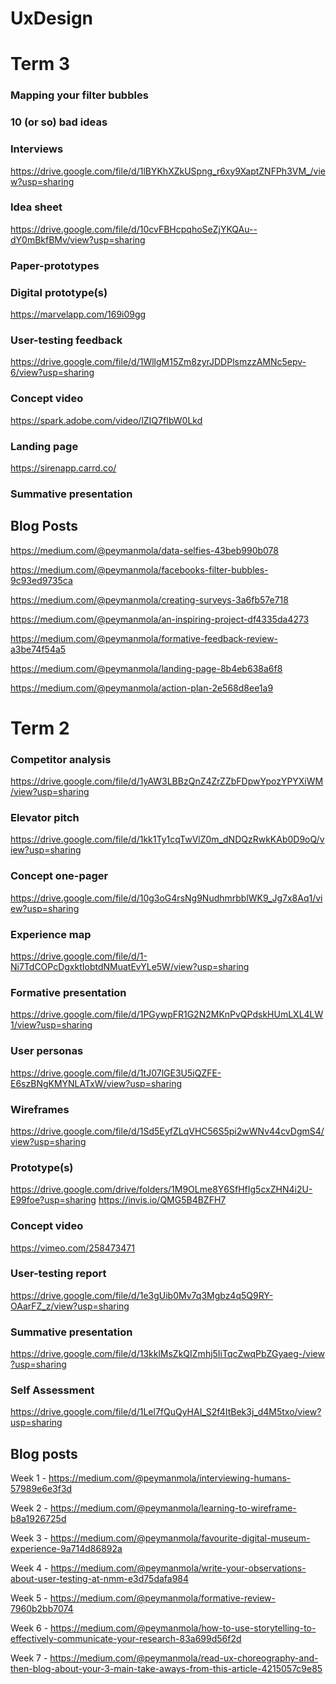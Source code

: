 # UxDesign

# Term 3
### Mapping your filter bubbles
### 10 (or so) bad ideas
### Interviews
https://drive.google.com/file/d/1lBYKhXZkUSpng_r6xy9XaptZNFPh3VM_/view?usp=sharing
### Idea sheet
https://drive.google.com/file/d/10cvFBHcpqhoSeZjYKQAu--dY0mBkfBMv/view?usp=sharing
### Paper-prototypes
### Digital prototype(s)
https://marvelapp.com/169i09gg
### User-testing feedback
https://drive.google.com/file/d/1WllgM15Zm8zyrJDDPlsmzzAMNc5epv-6/view?usp=sharing
### Concept video
https://spark.adobe.com/video/lZIQ7fIbW0Lkd
### Landing page
https://sirenapp.carrd.co/
### Summative presentation
## Blog Posts

https://medium.com/@peymanmola/data-selfies-43beb990b078



https://medium.com/@peymanmola/facebooks-filter-bubbles-9c93ed9735ca



https://medium.com/@peymanmola/creating-surveys-3a6fb57e718


https://medium.com/@peymanmola/an-inspiring-project-df4335da4273


https://medium.com/@peymanmola/formative-feedback-review-a3be74f54a5


https://medium.com/@peymanmola/landing-page-8b4eb638a6f8


https://medium.com/@peymanmola/action-plan-2e568d8ee1a9

# Term 2

### Competitor analysis
https://drive.google.com/file/d/1yAW3LBBzQnZ4ZrZZbFDpwYpozYPYXiWM/view?usp=sharing
### Elevator pitch
https://drive.google.com/file/d/1kk1Ty1cqTwVlZ0m_dNDQzRwkKAb0D9oQ/view?usp=sharing
### Concept one-pager
https://drive.google.com/file/d/10g3oG4rsNg9NudhmrbblWK9_Jg7x8Aq1/view?usp=sharing
### Experience map
https://drive.google.com/file/d/1-Ni7TdCOPcDgxktIobtdNMuatEvYLe5W/view?usp=sharing
### Formative presentation
https://drive.google.com/file/d/1PGywpFR1G2N2MKnPvQPdskHUmLXL4LW1/view?usp=sharing
### User personas
https://drive.google.com/file/d/1tJ07lGE3U5iQZFE-E6szBNgKMYNLATxW/view?usp=sharing
### Wireframes
https://drive.google.com/file/d/1Sd5EyfZLqVHC56S5pi2wWNv44cvDgmS4/view?usp=sharing
### Prototype(s)
https://drive.google.com/drive/folders/1M9OLme8Y6SfHfIg5cxZHN4i2U-E99foe?usp=sharing
https://invis.io/QMG5B4BZFH7
### Concept video
https://vimeo.com/258473471
### User-testing report
https://drive.google.com/file/d/1e3gUib0Mv7q3Mgbz4q5Q9RY-OAarFZ_z/view?usp=sharing
### Summative presentation
https://drive.google.com/file/d/13kklMsZkQIZmhj5IiTqcZwqPbZGyaeg-/view?usp=sharing
### Self Assessment
https://drive.google.com/file/d/1Lel7fQuQyHAI_S2f4ItBek3j_d4M5txo/view?usp=sharing
## Blog posts
Week 1 - 
https://medium.com/@peymanmola/interviewing-humans-57989e6e3f3d

Week 2 - 
https://medium.com/@peymanmola/learning-to-wireframe-b8a1926725d


Week 3 - 
https://medium.com/@peymanmola/favourite-digital-museum-experience-9a714d86892a


Week 4 - 
https://medium.com/@peymanmola/write-your-observations-about-user-testing-at-nmm-e3d75dafa984


Week 5 - 
https://medium.com/@peymanmola/formative-review-7960b2bb7074

Week 6 - 
https://medium.com/@peymanmola/how-to-use-storytelling-to-effectively-communicate-your-research-83a699d56f2d

Week 7 - 
https://medium.com/@peymanmola/read-ux-choreography-and-then-blog-about-your-3-main-take-aways-from-this-article-4215057c9e85
